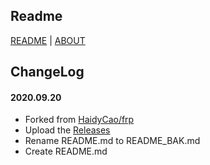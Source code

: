 ## Readme

[README](README_BAK.md) | [ABOUT](https://github.com/HaidyCao/frp/wiki/FRP-For-Android-And-iOS)

## ChangeLog

#### 2020.09.20
* Forked from [HaidyCao/frp](https://github.com/HaidyCao/frp)
* Upload the [Releases](https://github.com/bk-forked/FrpMobile/releases)
* Rename README.md to README_BAK.md
* Create README.md
